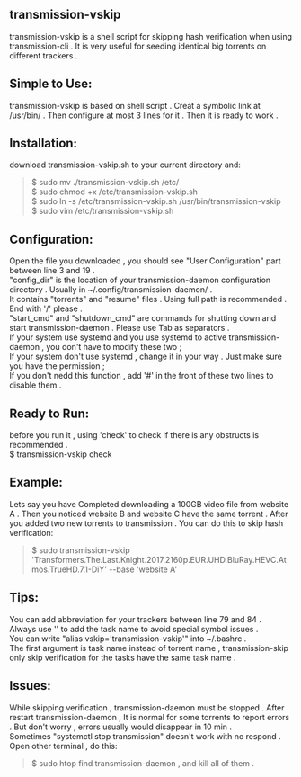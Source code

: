 ## transmission-vskip
transmission-vskip is a shell script for skipping hash verification when using transmission-cli . It is very useful for seeding identical big torrents on different trackers .

## Simple to Use:
transmission-vskip is based on shell script . Creat a symbolic link at /usr/bin/ . Then configure at most 3 lines for it . Then it is ready to work .

## Installation:
download transmission-vskip.sh to your current directory and:
> $ sudo mv ./transmission-vskip.sh /etc/  
$ sudo chmod +x /etc/transmission-vskip.sh  
$ sudo ln -s /etc/transmission-vskip.sh /usr/bin/transmission-vskip  
$ sudo vim /etc/transmission-vskip.sh  

## Configuration:
Open the file you downloaded , you should see "User Configuration" part between line 3 and 19 .  
"config_dir" is the location of your transmission-daemon configuration directory . Usually in ~/.config/transmission-daemon/ .  
It contains "torrents" and "resume" files . Using full path is recommended . End with '/' please .  
"start_cmd" and "shutdown_cmd" are commands for shutting down and start transmission-daemon . Please use Tab as separators .  
If your system use systemd and you use systemd to active transmission-daemon , you don't have to modify these two ;  
If your system don't use systemd , change it in your way . Just make sure you have the permission ;  
If you don't nedd this function , add '#' in the front of these two lines to disable them .  


## Ready to Run:
before you run it , using 'check' to check if there is any obstructs is recommended .  
$ transmission-vskip check  

## Example:
Lets say you have Completed downloading a 100GB video file from website A . Then you noticed website B and website C have the same torrent . After you added two new torrents to transmission . You can do this to skip hash verification:  
> $ sudo transmission-vskip 'Transformers.The.Last.Knight.2017.2160p.EUR.UHD.BluRay.HEVC.Atmos.TrueHD.7.1-DiY' --base 'website A'  

## Tips:
You can add abbreviation for your trackers between line 79 and 84 .  
Always use '' to add the task name to avoid special symbol issues .  
You can write "alias vskip='transmission-vskip'" into ~/.bashrc .  
The first argument is task name instead of torrent name , transmission-skip only skip verification for the tasks have the same task name .  

## Issues:
While skipping verification , transmission-daemon must be stopped . After restart transmission-daemon , It is normal for some torrents to report errors . But don't worry , errors usually would disappear in 10 min .  
Sometimes "systemctl stop transmission" doesn't work with no respond . Open other terminal , do this:  
> $ sudo htop
find transmission-daemon , and kill all of them .

